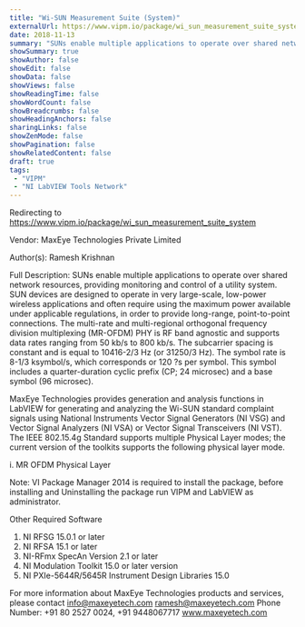 ```yaml
---
title: "Wi-SUN Measurement Suite (System)"
externalUrl: https://www.vipm.io/package/wi_sun_measurement_suite_system
date: 2018-11-13
summary: "SUNs enable multiple applications to operate over shared network resources, providing monitoring and control of a utility system."
showSummary: true
showAuthor: false
showEdit: false
showData: false
showViews: false
showReadingTime: false
showWordCount: false
showBreadcrumbs: false
showHeadingAnchors: false
sharingLinks: false
showZenMode: false
showPagination: false
showRelatedContent: false
draft: true
tags:
 - "VIPM"
 - "NI LabVIEW Tools Network"
---
```


Redirecting to https://www.vipm.io/package/wi_sun_measurement_suite_system

Vendor: MaxEye Technologies Private Limited

Author(s): Ramesh Krishnan
 
Full Description:
SUNs enable multiple applications to operate over shared network resources, providing monitoring and control of a utility system. SUN devices are designed to operate in very large-scale, low-power wireless applications and often require using the maximum power available under applicable regulations, in order to provide long-range, point-to-point connections. The multi-rate and multi-regional orthogonal frequency division multiplexing (MR-OFDM) PHY is RF band agnostic and supports data rates ranging from 50 kb/s to 800 kb/s. The subcarrier spacing is constant and is equal to 10416-2/3 Hz (or 31250/3 Hz). The symbol rate is 8-1/3 ksymbol/s, which corresponds or 120 ?s per symbol. This symbol includes a quarter-duration cyclic prefix (CP; 24 microsec) and a base symbol (96 microsec).

MaxEye Technologies provides generation and analysis functions in LabVIEW for generating and analyzing the Wi-SUN standard complaint signals using National Instruments Vector Signal Generators (NI VSG) and Vector Signal Analyzers (NI VSA) or Vector Signal Transceivers (NI VST). The IEEE 802.15.4g Standard supports multiple Physical Layer modes; the current version of the toolkits supports the following physical layer mode.

i.	MR OFDM Physical Layer

Note: VI Package Manager 2014 is required to install the package, before installing and Uninstalling the package run VIPM and LabVIEW as administrator.

Other Required Software
1. 	NI RFSG 15.0.1 or later
2.  NI RFSA 15.1 or later
3. 	NI-RFmx SpecAn Version 2.1 or later
4. 	NI Modulation Toolkit 15.0 or later version
5. 	NI PXIe-5644R/5645R Instrument Design Libraries 15.0

For more information about MaxEye Technologies products and services, please contact
info@maxeyetech.com
ramesh@maxeyetech.com
Phone Number: +91 80 2527 0024, +91 9448067717
www.maxeyetech.com